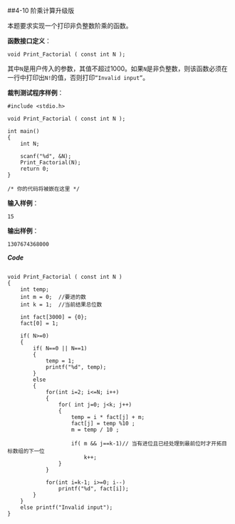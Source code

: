﻿##4-10 阶乘计算升级版   

本题要求实现一个打印非负整数阶乘的函数。

**函数接口定义**：
```
void Print_Factorial ( const int N );
```
其中`N`是用户传入的参数，其值不超过1000。如果`N`是非负整数，则该函数必须在一行中打印出`N!`的值，否则打印`“Invalid input”`。

**裁判测试程序样例**：
```
#include <stdio.h>

void Print_Factorial ( const int N );

int main()
{
    int N;
				
    scanf("%d", &N);
    Print_Factorial(N);
    return 0;
}

/* 你的代码将被嵌在这里 */
```
**输入样例**：
```
15
```
**输出样例**：
```
1307674368000
```

***Code***
```

void Print_Factorial ( const int N )
{
	int temp;
	int m = 0;	//要进的数 
	int k = 1;	//当前结果总位数 
	
	int fact[3000] = {0};
 	fact[0] = 1;
 	
	if( N>=0)
	{
		if( N==0 || N==1)	
		{
			temp = 1;
			printf("%d", temp);
		}
		else 
		{
			for(int i=2; i<=N; i++)
			{
				for( int j=0; j<k; j++)
				{
					temp = i * fact[j] + m;
					fact[j] = temp %10 ; 
					m = temp / 10 ;
					
					if( m && j==k-1)// 当有进位且已经处理到最前位时才开拓目标数组的下一位 
						k++; 
				}
			}
				
			for(int i=k-1; i>=0; i--)	
				printf("%d", fact[i]);
		}
	}
	else printf("Invalid input");
}
```